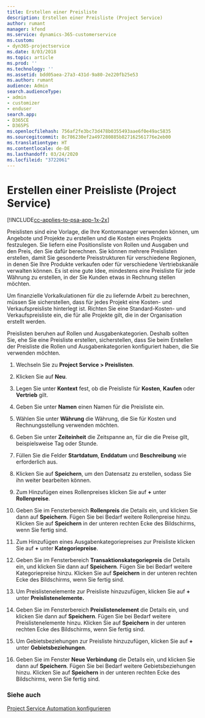 ```yaml
---
title: Erstellen einer Preisliste
description: Erstellen einer Preisliste (Project Service)
author: rumant
manager: kfend
ms.service: dynamics-365-customerservice
ms.custom:
- dyn365-projectservice
ms.date: 8/03/2018
ms.topic: article
ms.prod: ''
ms.technology: ''
ms.assetid: bdd05aea-27a3-431d-9a80-2e220fb25e53
ms.author: rumant
audience: Admin
search.audienceType:
- admin
- customizer
- enduser
search.app:
- D365CE
- D365PS
ms.openlocfilehash: 756af2fe3bc73d478b0355493aae6f0e49ac5835
ms.sourcegitcommit: 8c786230ef2a497280885b827162561776e2eb00
ms.translationtype: HT
ms.contentlocale: de-DE
ms.lasthandoff: 03/24/2020
ms.locfileid: "3722061"
---
```

# <a name="create-a-price-list-project-service"></a>Erstellen einer Preisliste (Project Service)

[!INCLUDE[cc-applies-to-psa-app-1x-2x](../includes/cc-applies-to-psa-app-1x-2x.md)]

Preislisten sind eine Vorlage, die Ihre Kontomanager verwenden können, um Angebote und Projekte zu erstellen und die Kosten eines Projekts festzulegen. Sie liefern eine Positionsliste von Rollen und Ausgaben und den Preis, den Sie dafür berechnen. Sie können mehrere Preislisten erstellen, damit Sie gesonderte Preisstrukturen für verschiedene Regionen, in denen Sie Ihre Produkte verkaufen oder für verschiedene Vertriebskanäle verwalten können. Es ist eine gute Idee, mindestens eine Preisliste für jede Währung zu erstellen, in der Sie Kunden etwas in Rechnung stellen möchten.  
  
Um finanzielle Vorkalkulationen für die zu liefernde Arbeit zu berechnen, müssen Sie sicherstellen, dass für jedes Projekt eine Kosten- und Verkaufspreisliste hinterlegt ist. Richten Sie eine Standard-Kosten- und Verkaufspreisliste ein, die für alle Projekte gilt, die in der Organisation erstellt werden.  
  
Preislisten beruhen auf Rollen und Ausgabenkategorien. Deshalb sollten Sie, ehe Sie eine Preisliste erstellen, sicherstellen, dass Sie beim Erstellen der Preisliste die Rollen und Ausgabenkategorien konfiguriert haben, die Sie verwenden möchten.  
  
1.  Wechseln Sie zu **Project Service > Preislisten**.  
  
2.  Klicken Sie auf **Neu**.  
  
3.  Legen Sie unter **Kontext** fest, ob die Preisliste für **Kosten**, **Kaufen** oder **Vertrieb** gilt.  
  
4.  Geben Sie unter **Namen** einen Namen für die Preisliste ein.  
  
5.  Wählen Sie unter **Währung** die Währung, die Sie für Kosten und Rechnungsstellung verwenden möchten.  
  
6.  Geben Sie unter **Zeiteinheit** die Zeitspanne an, für die die Preise gilt, beispielsweise Tag oder Stunde.  
  
7.  Füllen Sie die Felder **Startdatum**, **Enddatum** und **Beschreibung** wie erforderlich aus.  
  
8.  Klicken Sie auf **Speichern**, um den Datensatz zu erstellen, sodass Sie ihn weiter bearbeiten können.  
  
9. Zum Hinzufügen eines Rollenpreises klicken Sie auf **+** unter **Rollenpreise**.  
  
10. Geben Sie im Fensterbereich **Rollenpreis** die Details ein, und klicken Sie dann auf **Speichern**. Fügen Sie bei Bedarf weitere Rollenpreise hinzu. Klicken Sie auf **Speichern** in der unteren rechten Ecke des Bildschirms, wenn Sie fertig sind.  
  
11. Zum Hinzufügen eines Ausgabenkategoriepreises zur Preisliste klicken Sie auf **+** unter **Kategoriepreise**.  
  
12. Geben Sie im Fensterbereich **Transaktionskategoriepreis** die Details ein, und klicken Sie dann auf **Speichern**. Fügen Sie bei Bedarf weitere Kategoriepreise hinzu. Klicken Sie auf **Speichern** in der unteren rechten Ecke des Bildschirms, wenn Sie fertig sind.  
  
13. Um Preislistenelemente zur Preisliste hinzuzufügen, klicken Sie auf **+** unter **Preislistenelemente.**  
  
14. Geben Sie im Fensterbereich **Preislistenelement** die Details ein, und klicken Sie dann auf **Speichern**. Fügen Sie bei Bedarf weitere Preislistenelemente hinzu. Klicken Sie auf **Speichern** in der unteren rechten Ecke des Bildschirms, wenn Sie fertig sind.  
  
15. Um Gebietsbeziehungen zur Preisliste hinzuzufügen, klicken Sie auf **+** unter **Gebietsbeziehungen**.  
  
16. Geben Sie im Fenster **Neue Verbindung** die Details ein, und klicken Sie dann auf **Speichern**. Fügen Sie bei Bedarf weitere Gebietsbeziehungen hinzu. Klicken Sie auf **Speichern** in der unteren rechten Ecke des Bildschirms, wenn Sie fertig sind.  
  
### <a name="see-also"></a>Siehe auch  
 [Project Service Automation konfigurieren](../project-service/configure.md)
